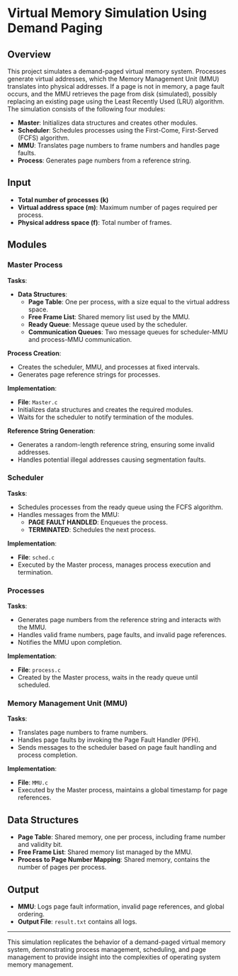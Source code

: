 # Virtual Memory Simulation Using Demand Paging

## Overview
This project simulates a demand-paged virtual memory system. Processes generate virtual addresses, which the Memory Management Unit (MMU) translates into physical addresses. If a page is not in memory, a page fault occurs, and the MMU retrieves the page from disk (simulated), possibly replacing an existing page using the Least Recently Used (LRU) algorithm. The simulation consists of the following four modules:

- **Master**: Initializes data structures and creates other modules.
- **Scheduler**: Schedules processes using the First-Come, First-Served (FCFS) algorithm.
- **MMU**: Translates page numbers to frame numbers and handles page faults.
- **Process**: Generates page numbers from a reference string.

## Input
- **Total number of processes (k)**
- **Virtual address space (m)**: Maximum number of pages required per process.
- **Physical address space (f)**: Total number of frames.

## Modules

### Master Process
**Tasks**:
- **Data Structures**:
  - **Page Table**: One per process, with a size equal to the virtual address space.
  - **Free Frame List**: Shared memory list used by the MMU.
  - **Ready Queue**: Message queue used by the scheduler.
  - **Communication Queues**: Two message queues for scheduler-MMU and process-MMU communication.

**Process Creation**:
- Creates the scheduler, MMU, and processes at fixed intervals.
- Generates page reference strings for processes.

**Implementation**:
- **File**: `Master.c`
- Initializes data structures and creates the required modules.
- Waits for the scheduler to notify termination of the modules.

**Reference String Generation**:
- Generates a random-length reference string, ensuring some invalid addresses.
- Handles potential illegal addresses causing segmentation faults.

### Scheduler
**Tasks**:
- Schedules processes from the ready queue using the FCFS algorithm.
- Handles messages from the MMU:
  - **PAGE FAULT HANDLED**: Enqueues the process.
  - **TERMINATED**: Schedules the next process.

**Implementation**:
- **File**: `sched.c`
- Executed by the Master process, manages process execution and termination.

### Processes
**Tasks**:
- Generates page numbers from the reference string and interacts with the MMU.
- Handles valid frame numbers, page faults, and invalid page references.
- Notifies the MMU upon completion.

**Implementation**:
- **File**: `process.c`
- Created by the Master process, waits in the ready queue until scheduled.

### Memory Management Unit (MMU)
**Tasks**:
- Translates page numbers to frame numbers.
- Handles page faults by invoking the Page Fault Handler (PFH).
- Sends messages to the scheduler based on page fault handling and process completion.

**Implementation**:
- **File**: `MMU.c`
- Executed by the Master process, maintains a global timestamp for page references.

## Data Structures
- **Page Table**: Shared memory, one per process, including frame number and validity bit.
- **Free Frame List**: Shared memory list managed by the MMU.
- **Process to Page Number Mapping**: Shared memory, contains the number of pages per process.

## Output
- **MMU**: Logs page fault information, invalid page references, and global ordering.
- **Output File**: `result.txt` contains all logs.

---

This simulation replicates the behavior of a demand-paged virtual memory system, demonstrating process management, scheduling, and page management to provide insight into the complexities of operating system memory management.
